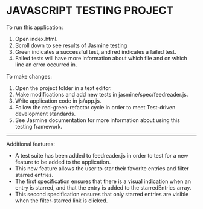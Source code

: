 JAVASCRIPT TESTING PROJECT
==========================

To run this application:

1.  Open index.html.
2.  Scroll down to see results of Jasmine testing
3.  Green indicates a successful test, and
	red indicates a failed test.
4.  Failed tests will have more information about
	which file and on which line an error occurred in.

To make changes:

1.  Open the project folder in a text editor.
2.  Make modifications and add new tests in
	jasmine/spec/feedreader.js.
3.  Write application code in js/app.js.
4.  Follow the red-green-refactor cycle in order
	to meet Test-driven development standards.
5.  See Jasmine documentation for more information
	about using this testing framework.

__________________________________________________________


Additional features:

- A test suite has been added to feedreader.js
  in order to test for a new feature to be added to
  the application.
- This new feature allows the user
  to star their favorite entries and filter starred
  entries.
- The first specification ensures that there is a visual
  indication when an entry is starred, and that the entry
  is added to the starredEntries array.
- This second specification ensures that only starred entries
  are visible when the filter-starred link is
  clicked.